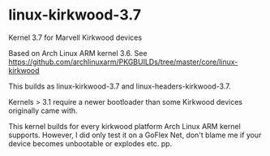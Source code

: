 linux-kirkwood-3.7
==================

Kernel 3.7 for Marvell Kirkwood devices

Based on Arch Linux ARM kernel 3.6.
See https://github.com/archlinuxarm/PKGBUILDs/tree/master/core/linux-kirkwood

This builds as linux-kirkwood-3.7 and linux-headers-kirkwood-3.7.

Kernels > 3.1 require a newer bootloader than some Kirkwood devices originally came with.

This kernel builds for every kirkwood platform Arch Linux ARM kernel supports. However,
I did only test it on a GoFlex Net, don't blame me if your device becomes unbootable or explodes etc. pp.
